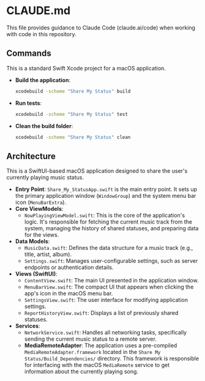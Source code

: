 # CLAUDE.md

This file provides guidance to Claude Code (claude.ai/code) when working with code in this repository.

## Commands

This is a standard Swift Xcode project for a macOS application.

- **Build the application**:
  ```bash
  xcodebuild -scheme "Share My Status" build
  ```

- **Run tests**:
  ```bash
  xcodebuild -scheme "Share My Status" test
  ```

- **Clean the build folder**:
  ```bash
  xcodebuild -scheme "Share My Status" clean
  ```

## Architecture

This is a SwiftUI-based macOS application designed to share the user's currently playing music status.

- **Entry Point**: `Share_My_StatusApp.swift` is the main entry point. It sets up the primary application window (`WindowGroup`) and the system menu bar icon (`MenuBarExtra`).
- **Core ViewModels**:
    - `NowPlayingViewModel.swift`: This is the core of the application's logic. It's responsible for fetching the current music track from the system, managing the history of shared statuses, and preparing data for the views.
- **Data Models**:
    - `MusicData.swift`: Defines the data structure for a music track (e.g., title, artist, album).
    - `Settings.swift`: Manages user-configurable settings, such as server endpoints or authentication details.
- **Views (SwiftUI)**:
    - `ContentView.swift`: The main UI presented in the application window.
    - `MenuBarView.swift`: The compact UI that appears when clicking the app's icon in the macOS menu bar.
    - `SettingsView.swift`: The user interface for modifying application settings.
    - `ReportHistoryView.swift`: Displays a list of previously shared statuses.
- **Services**:
    - `NetworkService.swift`: Handles all networking tasks, specifically sending the current music status to a remote server.
    - **MediaRemoteAdapter**: The application uses a pre-compiled `MediaRemoteAdapter.framework` located in the `Share My Status/Build_Dependencies/` directory. This framework is responsible for interfacing with the macOS `MediaRemote` service to get information about the currently playing song.